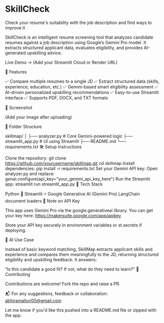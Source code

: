 # SkillCheck
Check your resume's suitability with the job description and find ways to improve it



SkillCheck is an intelligent resume screening tool that analyzes candidate resumes against a job description using Google’s Gemini Pro model. It extracts structured applicant data, evaluates eligibility, and provides AI-generated upskilling advice.

Live Demo → (Add your Streamlit Cloud or Render URL)

🚀 Features

✅ Compare multiple resumes to a single JD
✅ Extract structured data (skills, experience, education, etc.)
✅ Gemini-based smart eligibility assessment
✅ AI-driven personalized upskilling recommendations
✅ Easy-to-use Streamlit interface
✅ Supports PDF, DOCX, and TXT formats

📸 Screenshot


(Add your image after uploading)

📂 Folder Structure

skillmap/
│
├── analyzer.py         # Core Gemini-powered logic
├── streamlit_app.py    # UI using Streamlit
├── README.md
└── requirements.txt
🛠️ Setup Instructions

Clone the repository:
git clone https://github.com/yourusername/skillmap.git
cd skillmap
Install dependencies:
pip install -r requirements.txt
Set your Gemini API key:
Open analyzer.py and replace:
genai.configure(api_key="your_gemini_api_key_here")
Run the Streamlit app:
streamlit run streamlit_app.py
🧪 Tech Stack

Python 🐍
Streamlit ⚡
Google Generative AI (Gemini Pro)
LangChain document loaders
🔐 Note on API Key

This app uses Gemini Pro via the google.generativeai library. You can get your key here:
https://makersuite.google.com/app/apikey

Store your API key securely in environment variables or st.secrets if deploying.

🧠 AI Use Case

Instead of basic keyword matching, SkillMap extracts applicant skills and experience and compares them meaningfully to the JD, returning structured eligibility and upskilling feedback. It answers:

“Is this candidate a good fit? If not, what do they need to learn?”
🤝 Contributing

Contributions are welcome! Fork the repo and raise a PR.

📬 For any suggestions, feedback or collaboration:
abhiramalluri05@gmail.com

Let me know if you'd like this pushed into a README.md file or zipped with the app.
